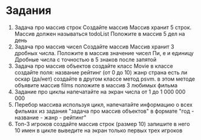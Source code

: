# Задания
1. Задача про массив строк
   Создайте массив
   Массив хранит 5 строк.
   Массив должен называться todoList
   Положите в массив 5 дел на день
2. Задача про массив чисел
   Создайте массив
   Массив хранит 3 дробных числа.
   Положите в массив значение чисел Пи, е и единицу
   Дробные числа с точностью в 5 знаков после запятой
3. Задача про массив объектов
   создайте класс Movie
   в классе создайте поля:
   название
   рейтинг (от 0 до 10)
   жанр
   страна
   есть ли оскар (да/нет)
   создайте в другом классе метод psvm.
   в этом методе объявите массив films
   положите в массив 3 любимых фильма
4. Задание про циклы
   напечатайте на экран числа от 1 до 1 000 000 000
5. Перебор массива
   используя цикл, напечатайте информацию о всех фильмах из задания "задача про массив объектов" в формате "год - название - жанр - рейтинг"
6. Топ-3 игроков
   создайте массив строк (размер 10)
   запишите в него 10 имен
   в цикле выведите на экран только первых трех игроков